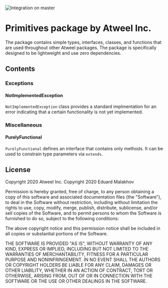![Integration on master](https://github.com/atweel/primitives/workflows/Integrate%20master%20branch/badge.svg?branch=master)

# Primitives package by Atweel Inc.

The package contains simple types, interfaces, classes, and functions that are used throughout other Atweel packages. The package is specifically designed to be lightweight and use zero dependencies.

## Contents

### Exceptions

#### NotImplementedException

`NotImplementedException` class provides a standard implmentation for an error indicating that a certain functionality is not yet implemented.

### Miscellaneous

#### PurelyFunctional

`PurelyFunctional` defines an interface that contains only methods. It can be used to constrain type parameters via `extends`.

## License

Copyright 2020 Atweel Inc.
Copyright 2020 Eduard Malakhov

Permission is hereby granted, free of charge, to any person obtaining a copy of this software and associated documentation files (the "Software"), to deal in the Software without restriction, including without limitation the rights to use, copy, modify, merge, publish, distribute, sublicense, and/or sell copies of the Software, and to permit persons to whom the Software is furnished to do so, subject to the following conditions:

The above copyright notice and this permission notice shall be included in all copies or substantial portions of the Software.

THE SOFTWARE IS PROVIDED "AS IS", WITHOUT WARRANTY OF ANY KIND, EXPRESS OR IMPLIED, INCLUDING BUT NOT LIMITED TO THE WARRANTIES OF MERCHANTABILITY, FITNESS FOR A PARTICULAR PURPOSE AND NONINFRINGEMENT. IN NO EVENT SHALL THE AUTHORS OR COPYRIGHT HOLDERS BE LIABLE FOR ANY CLAIM, DAMAGES OR OTHER LIABILITY, WHETHER IN AN ACTION OF CONTRACT, TORT OR OTHERWISE, ARISING FROM, OUT OF OR IN CONNECTION WITH THE SOFTWARE OR THE USE OR OTHER DEALINGS IN THE SOFTWARE.